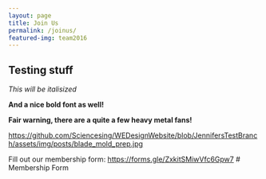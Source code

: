```yaml
---
layout: page
title: Join Us
permalink: /joinus/
featured-img: team2016
---
```


## Testing stuff

_This will be italisized_

__And a nice bold font as well!__

 **Fair warning, there are a quite a few heavy metal fans!**
 
https://github.com/Sciencesing/WEDesignWebsite/blob/JennifersTestBranch/assets/img/posts/blade_mold_prep.jpg

Fill out our membership form: https://forms.gle/ZxkitSMiwVfc6Gpw7 # Membership Form
